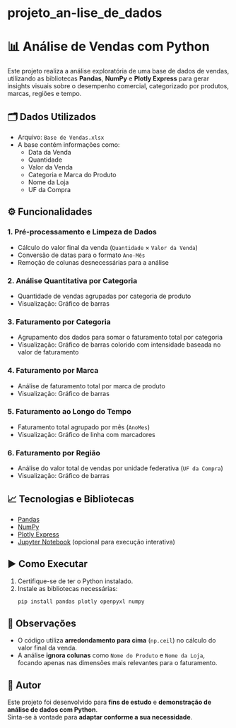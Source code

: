 # projeto_an-lise_de_dados

# 📊 Análise de Vendas com Python

Este projeto realiza a análise exploratória de uma base de dados de vendas, utilizando as bibliotecas **Pandas**, **NumPy** e **Plotly Express** para gerar insights visuais sobre o desempenho comercial, categorizado por produtos, marcas, regiões e tempo.

## 🗂️ Dados Utilizados

- Arquivo: `Base de Vendas.xlsx`
- A base contém informações como:
  - Data da Venda
  - Quantidade
  - Valor da Venda
  - Categoria e Marca do Produto
  - Nome da Loja
  - UF da Compra

## ⚙️ Funcionalidades

### 1. **Pré-processamento e Limpeza de Dados**
- Cálculo do valor final da venda (`Quantidade` × `Valor da Venda`)
- Conversão de datas para o formato `Ano-Mês`
- Remoção de colunas desnecessárias para a análise

### 2. **Análise Quantitativa por Categoria**
- Quantidade de vendas agrupadas por categoria de produto
- Visualização: Gráfico de barras

### 3. **Faturamento por Categoria**
- Agrupamento dos dados para somar o faturamento total por categoria
- Visualização: Gráfico de barras colorido com intensidade baseada no valor de faturamento

### 4. **Faturamento por Marca**
- Análise de faturamento total por marca de produto
- Visualização: Gráfico de barras

### 5. **Faturamento ao Longo do Tempo**
- Faturamento total agrupado por mês (`AnoMes`)
- Visualização: Gráfico de linha com marcadores

### 6. **Faturamento por Região**
- Análise do valor total de vendas por unidade federativa (`UF da Compra`)
- Visualização: Gráfico de barras

## 📈 Tecnologias e Bibliotecas

- [Pandas](https://pandas.pydata.org/)
- [NumPy](https://numpy.org/)
- [Plotly Express](https://plotly.com/python/plotly-express/)
- [Jupyter Notebook](https://jupyter.org/) (opcional para execução interativa)

## ▶️ Como Executar

1. Certifique-se de ter o Python instalado.
2. Instale as bibliotecas necessárias:
   ```bash
   pip install pandas plotly openpyxl numpy

## 📌 Observações

- O código utiliza **arredondamento para cima** (`np.ceil`) no cálculo do valor final da venda.
- A análise **ignora colunas** como `Nome do Produto` e `Nome da Loja`, focando apenas nas dimensões mais relevantes para o faturamento.

## 📎 Autor

Este projeto foi desenvolvido para **fins de estudo** e **demonstração de análise de dados com Python**.  
Sinta-se à vontade para **adaptar conforme a sua necessidade**.
